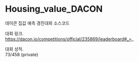 # Housing_value_DACON
데이콘 집값 예측 경진대회 소스코드 <br>


대회 링크. <br>
https://dacon.io/competitions/official/235869/leaderboard#_=_


대회 성적. <br>
73/458 (private)
